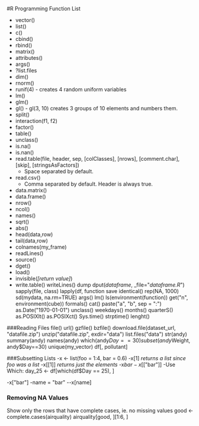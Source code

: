 #R Programming Function List

- vector()
- list()
- c()
- cbind()
- rbind()
- matrix()
- attributes()
- args()
- ?list.files
- dim()
- rnorm()
- runif(4) - creates 4 random uniform variables
- lm()
- glm()
- gl() - gl(3, 10) creates 3 groups of 10 elements and numbers them.
- split()
- interaction(f1, f2)
- factor()
- table()
- unclass()
- is.na()
- is.nan()
- read.table(file, header, sep, [colClasses], [nrows], [comment.char], [skip], [stringsAsFactors])
  - Space separated by default.
- read.csv()  
  - Comma separated by default. Header is always true.
- data.matrix()
- data.frame()
- nrow()
- ncol()
- names()
- sqrt()
- abs()
- head(data,row)
- tail(data,row)
- colnames(my_frame)
- readLines()
- source()
- dget()
- load()
- invisible(_[return value]_)
- write.table()
writeLines()
dump
dput(_dataframe_, _file="_dataframe.R_")
sapply(file, class)
lapply(df, function
save
identical()
rep(NA, 1000)
sd(mydata, na.rm=TRUE)
args()
lm()
ls(environment(function))
get("n", environment(cube))
formals()
cat()
paste("a", "b", sep = ":")
as.Date("1970-01-01")
unclass()
weekdays()
months()
quarterS()
as.POSIXlt()
as.POSIXct()
Sys.time()
strptime()
lenght()

###Reading Files
file()
url()
gzfile()
bzfile()
download.file(dataset_url, "datafile.zip")
unzip("datafile.zip", exdir="data")
list.files("data")
str(andy)
summary(andy)
names(andy)
which(andy$Day == 30)
subset(andy$Weight, andy$Day==30)
unique(my_vector)
df[, pollutant]


###Subsetting Lists
-x <- list(foo = 1:4, bar = 0.6)
-x[1]  _returns a list since foo was a list_
-x[[1]] _returns just the elements_
-x$bar
-x$[["bar"]]
-Use Which: day_25 <- df[which(df$Day == 25), ]

-x["bar"]
-name = "bar"
--x[name]

### Removing NA Values
Show only the rows that have complete cases, ie. no missing values
good <- complete.cases(airquality)
airquality[good, ][1:6, ]
